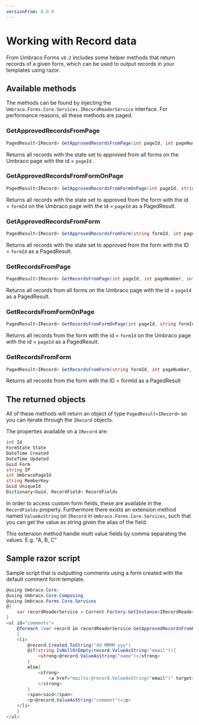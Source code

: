 ```yaml
---
versionFrom: 8.0.0
---
```


# Working with Record data

From Umbraco Forms `v8.2` includes some helper methods that return records of a given form, which can be used to output records in your templates using razor.

## Available methods
The methods can be found by injecting the `Umbraco.Forms.Core.Services.IRecordReaderService` interface. For performance reasons, all these methods are paged.

### GetApprovedRecordsFromPage

```csharp
PagedResult<IRecord> GetApprovedRecordsFromPage(int pageId, int pageNumber, int pageSize)
```

Returns all records with the state set to approved from all forms on the Umbraco page with the id = `pageId` .

### GetApprovedRecordsFromFormOnPage

```csharp
PagedResult<IRecord> GetApprovedRecordsFromFormOnPage(int pageId, string formId, int pageNumber, int pageSize)
```

Returns all records with the state set to approved from the form with the id = `formId` on the Umbraco page with the id = `pageId` as a PagedResult<IRecord>.

### GetApprovedRecordsFromForm

```csharp
PagedResult<IRecord> GetApprovedRecordsFromForm(string formId, int pageNumber, int pageSize)
```

Returns all records with the state set to approved from the form with the ID = `formId` as a PagedResult<IRecord>.

### GetRecordsFromPage

```csharp
PagedResult<IRecord> GetRecordsFromPage(int pageId, int pageNumber, int pageSize)
```

Returns all records from all forms on the Umbraco page with the id = `pageId` as a PagedResult<IRecord>.

### GetRecordsFromFormOnPage

```csharp
PagedResult<IRecord> GetRecordsFromFormOnPage(int pageId, string formId, int pageNumber, int pageSize)
```

Returns all records from the form with the id = `formId` on the Umbraco page with the id = `pageId` as a PagedResult<IRecord>.

### GetRecordsFromForm

```csharp
PagedResult<IRecord> GetRecordsFromForm(string formId, int pageNumber, int pageSize)
```

Returns all records from the form with the ID = formId as a PagedResult<IRecord>

## The returned objects

All of these methods will return an object of type `PagedResult<IRecord>` so you can iterate through the `IRecord` objects.

The properties available on a `IRecord` are:

```csharp
int Id
FormState State
DateTime Created
DateTime Updated
Guid Form
string IP
int UmbracoPageId
string MemberKey
Guid UniqueId
Dictionary<Guid, RecordField> RecordFields
```

In order to access custom form fields, these are available in the `RecordFields` property.
Furthermore there exists an extension method named `ValueAsString` on  `IRecord` in `Umbraco.Forms.Core.Services`, such that you can get the value as string given the alias of the field.

This extension method handle multi value fields by comma separating the values. E.g. "A, B, C"

## Sample razor script

Sample script that is outputting comments using a form created with the default comment form template.

```csharp
@using Umbraco.Core;
@using Umbraco.Core.Composing
@using Umbraco.Forms.Core.Services
@{
    var recordReaderService = Current.Factory.GetInstance<IRecordReaderService>();
}
<ul id="comments">
    @foreach (var record in recordReaderService.GetApprovedRecordsFromPage(Model.Id, 0, 10).Items)
    {
    <li>
        @record.Created.ToString("dd MMMM yyy")
        @if(string.IsNullOrEmpty(record.ValueAsString("email")){
            <strong>@record.ValueAsString("name")</strong>
        }
        else{
            <strong>
                <a href="mailto:@record.ValueAsString("email")" target="_blank">@record.ValueAsString("name")</a>
            </strong>
        }
        <span>said</span>
        <p>@record.ValueAsString("comment")</p>
    </li>
    }
</ul>
```
